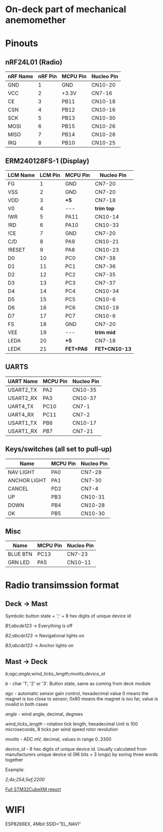 On-deck part of mechanical anemomether
====


Pinouts
===

nRF24L01 (Radio)
---

|nRF Name | nRF Pin | MCPU Pin | Nucleo Pin |
|---------|---------|----------|------------|
| GND     |       1 | GND      | CN10-20    |
| VCC     |       2 | +3.3V    | CN7-16     |
| CE      |       3 | PB11     | CN10-18    |
| CSN     |       4 | PB12     | CN10-16    |
| SCK     |       5 | PB13     | CN10-30    |
| MOSI    |       6 | PB15     | CN10-26    |
| MISO    |       7 | PB14     | CN10-28    |
| IRQ     |       8 | PB10     | CN10-25    |

ERM240128FS-1 (Display)
---

| LCM Name  | LCM Pin | MCPU Pin  | Nucleo Pin     |
|-----------|---------|-----------|----------------|
| FG        |       1 | GND       | CN7-20         |
| VSS       |       2 | GND       | CN7-20         |
| VDD       |       3 |**+5**     | CN7-18         |
| V0        |       4 | ---       |**trim top**    |
| !WR       |       5 | PA11      | CN10-14        |
| !RD       |       6 | PA10      | CN10-33        |
| !CE       |       7 | GND       | CN7-20         |
| C/D       |       8 | PA9       | CN10-21        |
| !RESET    |       9 | PA8       | CN10-23        |
| D0        |      10 | PC0       | CN7-38         |
| D1        |      11 | PC1       | CN7-36         |
| D2        |      12 | PC2       | CN7-35         |
| D3        |      13 | PC3       | CN7-37         |
| D4        |      14 | PC4       | CN10-34        |
| D5        |      15 | PC5       | CN10-6         |
| D6        |      16 | PC6       | CN10-19        |
| D7        |      17 | PC7       | CN10-6         |
| FS        |      18 | GND       | CN7-20         |
| VEE       |      19 | ---       | **trim mid**   |
| LEDA      |      20 | **+5**    | CN7-18         |
| LEDK      |      21 |**FET+PA6**| **FET+CN10-13**|

UARTS 
---

| UART Name |  MCPU Pin | Nucleo Pin |
|-----------|-----------|------------|
| USART2_TX |  PA2	    | CN10-35    |
| USART2_RX |  PA3	    | CN10-37    |
| UART4_TX  |  PC10     | CN7-1      |
| UART4_RX  |  PC11     | CN7-2      |
| USART1_TX	|  PB6	    | CN10-17    |
| USART1_RX	|  PB7	    | CN7-21     |

Keys/switches (all set to pull-up)
---
|      Name    |  MCPU Pin | Nucleo Pin |
|--------------|-----------|------------|
| NAV LIGHT    | PA0	   | CN7-28     |
| ANCHOR LIGHT | PA1	   | CN7-30     |
| CANCEL       | PD2	   | CN7-4      |
| UP           | PB3	   | CN10-31    |
| DOWN         | PB4	   | CN10-28    |
| OK           | PB5	   | CN10-30    |

Misc
---
|      Name |  MCPU Pin | Nucleo Pin |
|-----------|-----------|------------|
|  BLUE BTN |  PC13	    | CN7-23     |  
|  GRN LED  |  PA5 	    | CN10-11    |  

Radio transimssion format
====

Deck -> Mast
----
Symbolic button state + ';' + 8 hex digits of unique device id 

*B1;abcde123* -> Everything is off 

*B2;abcde123* -> Navigational lights on  

*B3;abcde123* -> Anchor lights on  

Mast -> Deck
----

*b;agc;angle;wind_ticks_length;mvolts;device_id*

*b* - char '1', '2' or '3'. Button state, same as coming from deck module

*agc* - automatic sensor gain control, hexadecimal value
0 means the magnet is too close to sensor; 0x80 means the magnet is too far, value is invalid in both cases 

*angle* - wind angle, decimal, degrees

*wind_ticks_length* - rotation tick length, hexadecimal
Unit is 100 microseconds, 8 ticks per wind speed rotor revolution 

*mvolts* - ADC mV, decimal, values in range 0..3300

*device_id* - 8 hex digits of unique device id. Usually calculated from 
manufacturers unique device id (96 bits = 3 longs)  by xoring three words together

Example:

*2;4e;254;5ef;2200*

[Full STM32CubeXM report](mech_deck_module.pdf)

WIFI
===

ESP8266EX, 4Mbit
SSID="EL_NAVI"
